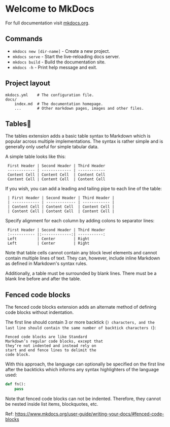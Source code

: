 # Welcome to MkDocs

For full documentation visit [mkdocs.org](https://www.mkdocs.org).

## Commands

* `mkdocs new [dir-name]` - Create a new project.
* `mkdocs serve` - Start the live-reloading docs server.
* `mkdocs build` - Build the documentation site.
* `mkdocs -h` - Print help message and exit.

## Project layout

    mkdocs.yml    # The configuration file.
    docs/
        index.md  # The documentation homepage.
        ...       # Other markdown pages, images and other files.

## Tables
 The tables extension adds a basic table syntax to Markdown which is popular across multiple implementations. The syntax is rather simple and is generally only useful for simple tabular data.
 
 A simple table looks like this:
 
```
 First Header | Second Header | Third Header
 ------------ | ------------- | ------------
 Content Cell | Content Cell  | Content Cell
 Content Cell | Content Cell  | Content Cell
```
If you wish, you can add a leading and tailing pipe to each line of the table:
```
 | First Header | Second Header | Third Header |
 | ------------ | ------------- | ------------ |
 | Content Cell | Content Cell  | Content Cell |
 | Content Cell | Content Cell  | Content Cell |
```
Specify alignment for each column by adding colons to separator lines:
```
 First Header | Second Header | Third Header
 :----------- |:-------------:| -----------:
 Left         | Center        | Right
 Left         | Center        | Right
```
Note that table cells cannot contain any block level elements and cannot contain multiple lines of text. They can, however, include inline Markdown as defined in Markdown's syntax rules.
 
 Additionally, a table must be surrounded by blank lines. There must be a blank line before and after the table.
 
 ## Fenced code blocks
 The fenced code blocks extension adds an alternate method of defining code blocks without indentation.
 
 The first line should contain 3 or more backtick (`) characters, and the last line should contain the same number of backtick characters (`):
 
 ```
 Fenced code blocks are like Standard
 Markdown’s regular code blocks, except that
 they’re not indented and instead rely on
 start and end fence lines to delimit the
 code block.
 ```
 
 With this approach, the language can optionally be specified on the first line after the backticks which informs any syntax highlighters of the language used:
 

 ```python
 def fn():
     pass
 ```
 
 Note that fenced code blocks can not be indented. Therefore, they cannot be nested inside list items, blockquotes, etc.

Ref: https://www.mkdocs.org/user-guide/writing-your-docs/#fenced-code-blocks
